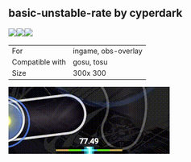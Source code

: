 ## basic-unstable-rate by cyperdark

<a href=" https://github.com/cyperdark" target="_blank"><img width="30" src="https://cdn-icons-png.flaticon.com/128/5968/5968866.png" /></a><a href="https://twitter.com/cpol_owo" target="_blank"><img width="30" src="https://cdn-icons-png.flaticon.com/128/733/733579.png" /></a><a href="https://discord.gg/rYHNggbhyY" target="_blank"><img width="30" src="https://cdn-icons-png.flaticon.com/128/5968/5968756.png" /></a>

|||
| ------------- | ------------- |
| For |  ingame, obs-overlay
| Compatible with |  gosu, tosu |
| Size |  300x 300 |


<img src="/assets/images/basic-unstable-rate.gif" />


